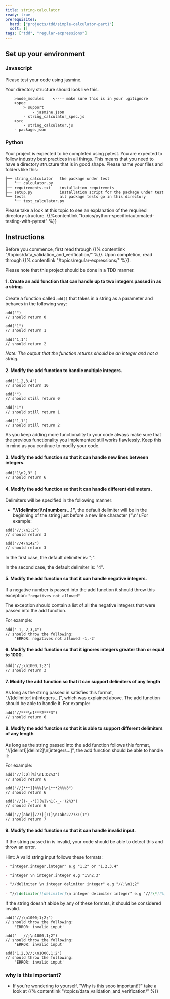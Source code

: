 ```yaml
---
title: string-calculator
ready: true
prerequisites:
  hard: ["projects/tdd/simple-calculator-part1"]
  soft: []
tags: ["tdd", "regular-expressions"]
---
```


## Set up your environment

### Javascript

Please test your code using jasmine.

Your directory structure should look like this.

```
    >node_modules    <---- make sure this is in your .gitignore
    >spec
        > support
            - jasmine.json
        - string_calculator_spec.js
    >src
        - string_calculator.js
    - package.json
```

### Python

Your project is expected to be completed using pytest. You are expected to follow industry best practices in all things. This means that you need to have a directory structure that is in good shape. Please name your files and folders like this:

```
├── string_calculator   the package under test
│   └── calculator.py
├── requirements.txt    installation requiremnts
├── setup.py            installation script for the package under test
└── tests               all package tests go in this directory
    └── test_calculator.py
```

Please take a look at this topic to see an explanation of the required directory structure.
{{%contentlink "topics/python-specific/automated-testing-with-pytest" %}}

## Instructions

Before you commence, first read through {{% contentlink "/topics/data_validation_and_verification/" %}}. Upon completion, read through {{% contentlink "/topics/regular-expressions/" %}}.

Please note that this project should be done in a TDD manner.

#### 1. Create an add function that can handle up to two integers passed in as a string.

Create a function called `add()` that takes in a string as a parameter and behaves in the following way:

```
add("")
// should return 0

add("1")
// should return 1

add("1,1")
// should return 2

```

_Note: The output that the function returns should be an integer and not a string._

#### 2. Modify the add function to handle multiple integers.

```
add("1,2,3,4")
// should return 10

add("")
// should still return 0

add("1")
// should still return 1

add("1,1")
// should still return 2
```

As you keep adding more functionality to your code always make sure that the previous functionality you implemented still works flawlessly. Keep this in mind as you continue to modify your code.

#### 3. Modify the add function so that it can handle new lines between integers.

```
add("1\n2,3" )
// should return 6
```

#### 4. Modify the add function so that it can handle different delimeters.

Delimiters will be specified in the following manner:

- **"//[delimiter]\n[numbers…]"**, the default delimiter will be in the beginning of the string just before a new line character ("\n").For example:

```
add("//;\n1;2")
// should return 3

add("//4\n142")
// should return 3
```

In the first case, the default delimiter is: ";".

In the second case, the default delimiter is: "4".

#### 5. Modify the add function so that it can handle negative integers.

If a negative number is passed into the add function it should throw this exception:
`"negatives not allowed"`

The exception should contain a list of all the negative integers that were passed into the add function.

For example:

```
add("-1,-2,3,4")
// should throw the following:
    'ERROR: negatives not allowed -1,-2'
```

#### 6. Modify the add function so that it ignores integers greater than or equal to 1000.

```
add("//;\n1000,1;2")
// should return 3
```

#### 7. Modify the add function so that it can support delimiters of any length

As long as the string passed in satisfies this format, "//[delimiter]\n[integers...]", which was explained above. The add function should be able to handle it.
For example:

```
add("//***\n1***2***3")
// should return 6
```

#### 8. Modify the add function so that it is able to support different delimiters of any length

As long as the string passed into the add function follows this format, "//[delim1][delim2]\n[integers...]", the add function should be able to handle it:

For example:

```
add("//[:D][%]\n1:D2%3")
// should return 6

add("//[***][%%%]\n1***2%%%3")
// should return 6

add("//[(-_-')][%]\n1(-_-')2%3")
// should return 6

add("//[abc][777][:(]\n1abc27773:(1")
// should return 7

```

#### 9. Modify the add function so that it can handle invalid input.

If the string passed in is invalid, your code should be able to detect this and throw an error.

Hint: A valid string input follows these formats:

```md
- "integer,integer,integer" e.g "1,2" or "1,2,3,4"

- "integer \n integer,integer e.g "1\n2,3"

- "//delimiter \n integer delimiter integer" e.g "//;\n1;2"

- "//[delimiter][delimiter]\n integer delimiter integer" e.g "//[\*][%]\n1\*2%3"
```

If the string doesn't abide by any of these formats, it should be considered invalid.

```
add("//;\n1000;1;2;")
// should throw the following:
    'ERROR: invalid input'

add("   //;\n1000,1;2")
// should throw the following:
    'ERROR: invalid input'

add("1,2,3//;\n1000,1;2")
// should throw the following:
    'ERROR: invalid input'

```

### why is this important?

- If you're wondering to yourself, "Why is this sooo important!?" take a look at {{% contentlink "/topics/data_validation_and_verification/" %}}
